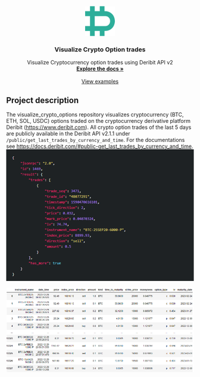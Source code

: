 <a name="readme-top"></a>
<br />
<div align="center">
  <a href="https://github.com/BarendPotijk/visualize_crypto_options/">
    <img src="Images/deribit.png" alt="Logo" width="80" height="80">
  </a>

<h3 align="center">Visualize Crypto Option trades</h3>

  <p align="center">
    Visualize Cryptocurrency option trades using Deribit API v2
    <br />
    <a href="https://github.com/BarendPotijk/visualize_crypto_options/"><strong>Explore the docs »</strong></a>
    <br />
    <br />
    <a href="https://github.com/BarendPotijk/visualize_crypto_options/tree/main/EXAMPLES">View examples </a>
  </p>
</div>

## Project description
The visualize_crypto_options repository visualizes cryptocurrency (BTC, ETH, SOL, USDC) options traded on the cryptocurrency derivative platform Deribit (https://www.deribit.com). All crypto option trades of the last 5 days are publicly available in the Deribit API v2.1.1 under `/public/get_last_trades_by_currency_and_time`. For the documentations see https://docs.deribit.com/#public-get_last_trades_by_currency_and_time. 
<br />
<img src="Images/deribit_input.png" alt="Logo">
<br />
<div align="center">
<img src="Images/dataframe.png" alt="Logo">
<br />
  
